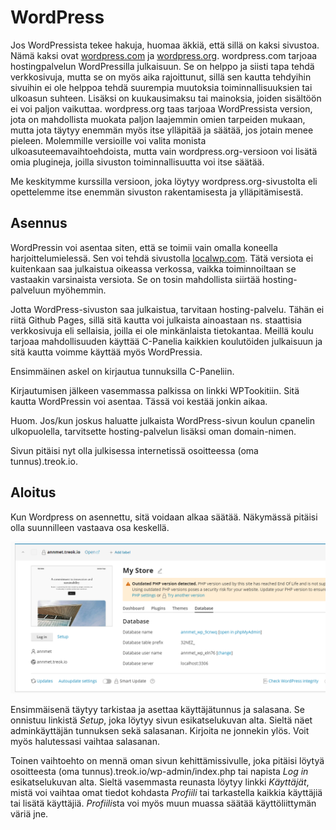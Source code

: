# WordPress

Jos WordPressista tekee hakuja, huomaa äkkiä, että sillä on kaksi sivustoa. Nämä kaksi ovat [wordpress.com](https://wordpress.com/)<base target="_blank"> ja [wordpress.org](https://wordpress.org/)<base target="_blank">. wordpress.com tarjoaa hostingpalvelun WordPressilla julkaisuun. Se on helppo ja siisti tapa tehdä verkkosivuja, mutta se on myös aika rajoittunut, sillä sen kautta tehdyihin sivuihin ei ole helppoa tehdä suurempia muutoksia toiminnallisuuksien tai ulkoasun suhteen. Lisäksi on kuukausimaksu tai mainoksia, joiden sisältöön ei voi paljon vaikuttaa. wordpress.org taas tarjoaa WordPressista version, jota on mahdollista muokata paljon laajemmin omien tarpeiden mukaan, mutta jota täytyy enemmän myös itse ylläpitää ja säätää, jos jotain menee pieleen. Molemmille versioille voi valita monista ulkoasuteemavaihtoehdoista, mutta vain wordpress.org-versioon voi lisätä omia plugineja, joilla sivuston toiminnallisuutta voi itse säätää.

Me keskitymme kurssilla versioon, joka löytyy wordpress.org-sivustolta eli opettelemme itse enemmän sivuston rakentamisesta ja ylläpitämisestä.

## Asennus

WordPressin voi asentaa siten, että se toimii vain omalla koneella harjoittelumielessä. Sen voi tehdä sivustolla [localwp.com](localwp.com)<base target="_blank">. Tätä versiota ei kuitenkaan saa julkaistua oikeassa verkossa, vaikka toiminnoiltaan se vastaakin varsinaista versiota. Se on tosin mahdollista siirtää hosting-palveluun myöhemmin.

Jotta WordPress-sivuston saa julkaistua, tarvitaan hosting-palvelu. Tähän ei riitä Github Pages, sillä sitä kautta voi julkaista ainoastaan ns. staattisia verkkosivuja eli sellaisia, joilla ei ole minkänlaista tietokantaa. Meillä koulu tarjoaa mahdollisuuden käyttää C-Panelia kaikkien koulutöiden julkaisuun ja sitä kautta voimme käyttää myös WordPressia.

Ensimmäinen askel on kirjautua tunnuksilla C-Paneliin.

Kirjautumisen jälkeen vasemmassa palkissa on linkki WPTookitiin. Sitä kautta WordPressin voi asentaa. Tässä voi kestää jonkin aikaa.

Huom. Jos/kun joskus haluatte julkaista WordPress-sivun koulun cpanelin ulkopuolella, tarvitsette hosting-palvelun lisäksi oman domain-nimen.

Sivun pitäisi nyt olla julkisessa internetissä osoitteessa (oma tunnus).treok.io.

## Aloitus

Kun Wordpress on asennettu, sitä voidaan alkaa säätää. Näkymässä pitäisi olla suunnilleen vastaava osa keskellä.

![wordpress login](wordpresslogin.PNG)

Ensimmäisenä täytyy tarkistaa ja asettaa käyttäjätunnus ja salasana. Se onnistuu linkistä *Setup*, joka löytyy sivun esikatselukuvan alta. Sieltä näet adminkäyttäjän tunnuksen sekä salasanan. Kirjoita ne jonnekin ylös. Voit myös halutessasi vaihtaa salasanan.

Toinen vaihtoehto on mennä oman sivun kehittämissivulle, joka pitäisi löytyä osoitteesta (oma tunnus).treok.io/wp-admin/index.php tai napista *Log in* esikatselukuvan alta. Sieltä vasemmasta reunasta löytyy linkki *Käyttäjät*, mistä voi vaihtaa omat tiedot kohdasta *Profiili* tai tarkastella kaikkia käyttäjiä tai lisätä käyttäjiä. *Profiili*sta voi myös muun muassa säätää käyttöliittymän väriä jne.
